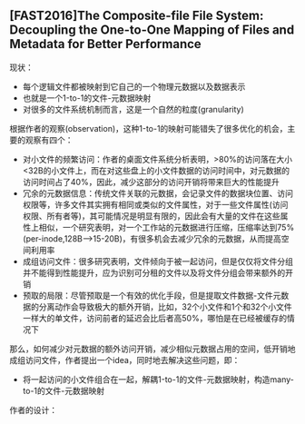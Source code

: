 <h2>[FAST2016]The Composite-file File System:
Decoupling the One-to-One Mapping
of Files and Metadata for Better Performance</h2>

现状：

- 每个逻辑文件都被映射到它自己的一个物理元数据以及数据表示
- 也就是一个1-to-1的文件-元数据映射
- 对很多的文件系统机制而言，这是一个自然的粒度(granularity)

根据作者的观察(observation)，这种1-to-1的映射可能错失了很多优化的机会，主要的观察有四个：

- 对小文件的频繁访问：作者的桌面文件系统分析表明，>80%的访问落在大小<32B的小文件上，而在对这些盘上的小文件数据的访问时间中，对元数据的访问时间占了40%，因此，减少这部分的访问开销将带来巨大的性能提升
- 冗余的元数据信息：传统文件关联的元数据，会记录文件的数据块位置、访问权限等，许多文件其实拥有相同或类似的文件属性，对于一些文件属性(访问权限、所有者等)，其可能情况是明显有限的，因此会有大量的文件在这些属性上相似，一个研究表明，对一个工作站的元数据进行压缩，压缩率达到75%(per-inode,128B-->15-20B)，有很多机会去减少冗余的元数据，从而提高空间利用率
- 成组访问文件：很多研究表明，文件倾向于被一起访问，但是仅仅将文件分组并不能得到性能提升，应为识别可分租的文件以及将文件分组会带来额外的开销
- 预取的局限：尽管预取是一个有效的优化手段，但是提取文件数据-文件元数据的分离动作会导致极大的额外开销，比如，32个小文件和1个和32个小文件一样大的单文件，访问前者的延迟会比后者高50%，哪怕是在已经被缓存的情况下

那么，如何减少对元数据的额外访问开销，减少相似元数据占用的空间，低开销地成组访问文件，作者提出一个idea，同时地去解决这些问题，即：

- 将一起访问的小文件组合在一起，解耦1-to-1的文件-元数据映射，构造many-to-1的文件-元数据映射

作者的设计：